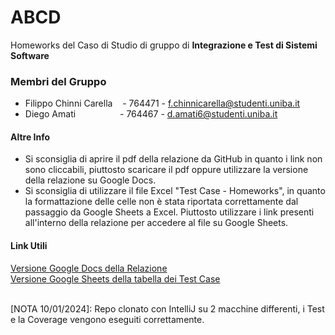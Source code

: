 # ABCD

Homeworks del Caso di Studio di gruppo di **Integrazione e Test di Sistemi Software**

### Membri del Gruppo
- Filippo Chinni Carella&nbsp;&nbsp;&nbsp;    - 764471 - f.chinnicarella@studenti.uniba.it
- Diego Amati&nbsp;&nbsp;&nbsp;&nbsp;&nbsp;&nbsp;&nbsp;&nbsp;&nbsp;&nbsp;&nbsp;&nbsp;&nbsp;&nbsp;&nbsp;&nbsp;&nbsp;  - 764467 - d.amati6@studenti.uniba.it

#### Altre Info
- Si sconsiglia di aprire il pdf della relazione da GitHub in quanto i link non sono cliccabili, piuttosto scaricare il pdf oppure utilizzare la versione della relazione su Google Docs.
- Si sconsiglia di utilizzare il file Excel "Test Case - Homeworks", in quanto la formattazione delle celle non è stata riportata correttamente dal passaggio da Google Sheets a Excel. Piuttosto utilizzare i link presenti all'interno della relazione per accedere al file su Google Sheets.

#### Link Utili
[Versione Google Docs della Relazione](https://docs.google.com/document/d/1IaBefEuKvhNBYfPm7UxyvfL5H7FyO2dwuHv_zf9OEa4/edit?usp=drive_link)<br>
[Versione Google Sheets della tabella dei Test Case](https://docs.google.com/spreadsheets/d/1lcxD7iXDNF8gW1WdDoiVh9VZZz4snZT-RUYLyw690OQ/edit?usp=drive_link)

<br>
[NOTA 10/01/2024]: Repo clonato con IntelliJ su 2 macchine differenti, i Test e la Coverage vengono eseguiti correttamente.

